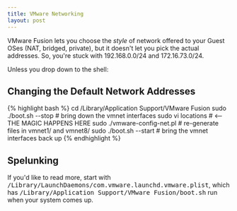 ```yaml
---
title: VMware Networking
layout: post
---
```


<p>VMware Fusion lets you choose the <em>style</em> of network offered to your Guest OSes (NAT, bridged, private), but it doesn't let you pick the actual addresses. So, you're stuck with 192.168.0.0/24 and 172.16.73.0/24.</p>

<p>Unless you drop down to the shell:</p>

<h2>Changing the Default Network Addresses</h2>

{% highlight bash %}
cd /Library/Application Support/VMware Fusion
sudo ./boot.sh --stop        # bring down the vmnet interfaces
sudo vi locations            # <-- THE MAGIC HAPPENS HERE
sudo ./vmware-config-net.pl  # re-generate files in vmnet1/ and vmnet8/
sudo ./boot.sh --start       # bring the vmnet interfaces back up
{% endhighlight %}

<h2>Spelunking</h2>

<p>If you'd like to read more, start with <tt>/Library/LaunchDaemons/com.vmware.launchd.vmware.plist</tt>, which has <tt>/Library/Application Support/VMware Fusion/boot.sh</tt> run when your system comes up.</p>
